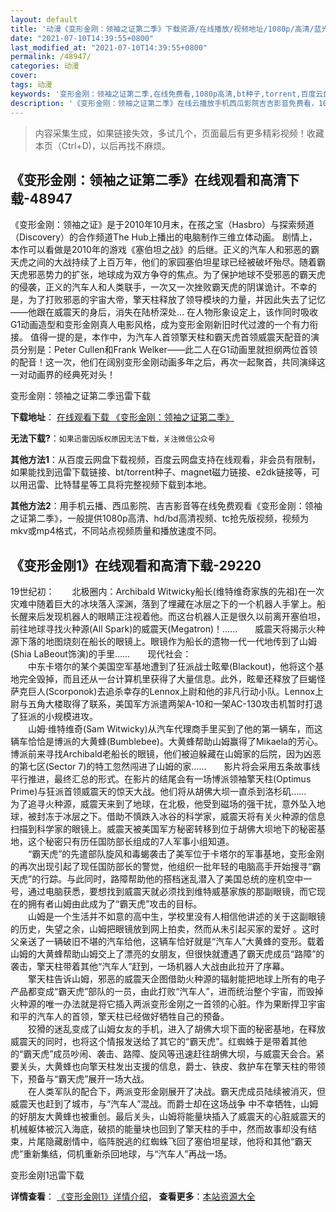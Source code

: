```yaml
---
layout: default
title: '动漫《变形金刚：领袖之证第二季》下载资源/在线播放/视频地址/1080p/高清/蓝光'
date: "2021-07-10T14:39:55+0800"
last_modified_at: "2021-07-10T14:39:55+0800"
permalink: /48947/
categories: 动漫
cover:
tags: 动漫
keywords: '变形金刚：领袖之证第二季,在线免费看,1080p高清,bt种子,torrent,百度云盘,magnet,磁力链,迅雷下载资源'
description: '《变形金刚：领袖之证第二季》在线云播放手机西瓜影院吉吉影音免费看，1080p高清bd/hd未删减完整版和tc抢先枪版，mkv/mp4格式，附带bt/torrent种子、magnet/磁力链、百度云盘、网盘资源迅雷下载链接'
---
```


>内容采集生成，如果链接失效，多试几个，页面最后有更多精彩视频！收藏本页（Ctrl+D)，以后再找不麻烦。


## 《变形金刚：领袖之证第二季》在线观看和高清下载-48947

《变形金刚：领袖之证》是于2010年10月末，在孩之宝（Hasbro）与探索频道（Discovery）的合作频道The Hub上播出的电脑制作三维立体动画。 剧情上，本作可以看做是2010年的游戏《塞伯坦之战》的后继。正义的汽车人和邪恶的霸天虎之间的大战持续了上百万年，他们的家园塞伯坦星球已经被破坏殆尽。随着霸天虎邪恶势力的扩张，地球成为双方争夺的焦点。为了保护地球不受邪恶的霸天虎的侵袭，正义的汽车人和人类联手，一次又一次挫败霸天虎的阴谋诡计。不幸的是，为了打败邪恶的宇宙大帝，擎天柱释放了领导模块的力量，并因此失去了记忆——他跟在威震天的身后，消失在陆桥深处&hellip; 在人物形象设定上，该作同时吸收G1动画造型和变形金刚真人电影风格，成为变形金刚新旧时代过渡的一个有力衔接。 值得一提的是，本作中，为汽车人首领擎天柱和霸天虎首领威震天配音的演员分别是：Peter Cullen和Frank Welker——此二人在G1动画里就担纲两位首领的配音！这一次，他们在阔别变形金刚动画多年之后，再次一起聚首，共同演绎这一对动画界的经典死对头！


变形金刚：领袖之证第二季迅雷下载

**下载地址**： [在线观看下载 《变形金刚：领袖之证第二季》](https://www.993dy.com//vod-detail-id-4671.html) 


**无法下载?**：`如果迅雷因版权原因无法下载，关注微信公众号 `

**其他方法1**：从百度云网盘下载视频，百度云网盘支持在线观看，非会员有限制，如果能找到迅雷下载链接、bt/torrent种子、magnet磁力链接、e2dk链接等，可以用迅雷、比特彗星等工具将完整视频下载到本地。

**其他方法2**：用手机云播、西瓜影院、吉吉影音等在线免费观看《变形金刚：领袖之证第二季》，一般提供1080p高清、hd/bd高清视频、tc抢先版视频，视频为mkv或mp4格式，不同站点视频质量和播放速度不同。


## 《变形金刚1》在线观看和高清下载-29220

19世纪初：　　北极圈内：Archibald Witwicky船长(维特维奇家族的先祖)在一次灾难中随着巨大的冰块落入深渊，落到了埋藏在冰层之下的一个机器人手掌上。船长醒来后发现机器人的眼睛正注视着他。而这台机器人正是很久以前离开塞伯坦，前往地球寻找火种源(All Spark)的威震天(Megatron)！&hellip;…　　威震天将揭示火种源下落的地图烧刻在船长的眼镜上。眼镜作为船长的遗物一代一代地传到了山姆(Shia LaBeout饰演)的手里&hellip;…　　现代社会：<br />　　中东卡塔尔的某个美国空军基地遭到了狂派战士眩晕(Blackout)，他将这个基地完全毁掉，而且还从一台计算机里获得了大量信息。此外，眩晕还释放了巨蝎怪萨克巨人(Scorponok)去追杀幸存的Lennox上尉和他的非凡行动小队。Lennox上尉与五角大楼取得了联系，美国军方派遣两架A-10和一架AC-130攻击机暂时打退了狂派的小规模进攻。<br />　　山姆·维特维奇(Sam Witwicky)从汽车代理商手里买到了他的第一辆车，而这辆车恰恰是博派的大黄蜂(Bumblebee)。大黄蜂帮助山姆赢得了Mikaela的芳心。博派前来寻找Archibald老船长的眼镜，他们被迫躲藏在山姆家的后院，因为凶恶的第七区(Sector 7)的特工忽然闯进了山姆的家……　　影片将会采用五条故事线平行推进，最终汇总的形式。在影片的结尾会有一场博派领袖擎天柱(Optimus Prime)与狂派首领威震天的惊天大战。他们将从胡佛大坝一直杀到洛杉矶……　　为了追寻火种源，威震天来到了地球，在北极，他受到磁场的强干扰，意外坠入地球，被封冻于冰层之下。借助不慎跌入冰谷的科学家，威震天将有关火种源的信息扫描到科学家的眼镜上。威震天被美国军方秘密转移到位于胡佛大坝地下的秘密基地，这个秘密只有历任国防部长组成的7人军事小组知道。<br />　　“霸天虎&rdquo;的先遣部队旋风和毒蝎袭击了美军位于卡塔尔的军事基地，变形金刚的再次出现引起了现任国防部长的警觉，他组织一批年轻的电脑高手开始搜寻&ldquo;霸天虎&rdquo;的行踪。与此同时，路障帮助他的搭档迷乱潜入了美国总统的座机空中一号，通过电脑获悉，要想找到威震天就必须找到维特威基家族的那副眼镜，而它现在的拥有者山姆由此成为了“霸天虎&rdquo;攻击的目标。<br />　　山姆是一个生活并不如意的高中生，学校里没有人相信他讲述的关于这副眼镜的历史，失望之余，山姆把眼镜放到网上拍卖，然而从未引起买家的爱好 。这时父亲送了一辆破旧不堪的汽车给他，这辆车恰好就是“汽车人&rdquo;大黄蜂的变形。载着山姆的大黄蜂帮助山姆交上了漂亮的女朋友，但很快就遭遇了霸天虎成员“路障”的袭击，擎天柱带着其他“汽车人&rdquo;赶到，一场机器人大战由此拉开了序幕。<br />　　擎天柱告诉山姆，邪恶的威震天企图借助火种源的辐射能把地球上所有的电子产品都变成&ldquo;霸天虎&rdquo;部队的一员，由此打败“汽车人&rdquo;，进而统治整个宇宙，而毁掉火种源的唯一办法就是将它插入两派变形金刚之一首领的心脏。作为果断捍卫宇宙和平的汽车人的首领，擎天柱已经做好牺牲自己的预备。<br />　　狡猾的迷乱变成了山姆女友的手机，进入了胡佛大坝下面的秘密基地，在释放威震天的同时，也将这个情报发送给了其它的“霸天虎&rdquo;。红蜘蛛于是带着其他的&ldquo;霸天虎&rdquo;成员吵闹、袭击、路障、旋风等迅速赶往胡佛大坝，与威震天会合。紧要关头，大黄蜂也向擎天柱发出支援的信息，爵士、铁皮、救护车在擎天柱的带领下，预备与“霸天虎&rdquo;展开一场大战。<br />　　在人类军队的配合下，两派变形金刚展开了决战。霸天虎成员陆续被消灭，但威震天也赶到了城市，与“汽车人&rdquo;混战。而爵士却在这场战争 中不幸牺牲，山姆的好朋友大黄蜂也被重创。最后关头，山姆将能量块插入了威震天的心脏威震天的机械躯体被沉入海底，破损的能量块也回到了擎天柱的手中，然而故事却没有结束，片尾隐藏剧情中，临阵脱逃的红蜘蛛飞回了塞伯坦星球，他将和其他&ldquo;霸天虎&rdquo;重新集结，伺机重新杀回地球，与&ldquo;汽车人&rdquo;再战一场。


变形金刚1迅雷下载

**详情查看**： [《变形金刚1》详情介绍](/movie/29220/)， **查看更多**：[本站资源大全](/movie/t/all/)

